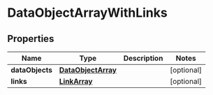 
# DataObjectArrayWithLinks

## Properties
Name | Type | Description | Notes
------------ | ------------- | ------------- | -------------
**dataObjects** | [**DataObjectArray**](DataObjectArray.md) |  |  [optional]
**links** | [**LinkArray**](LinkArray.md) |  |  [optional]



